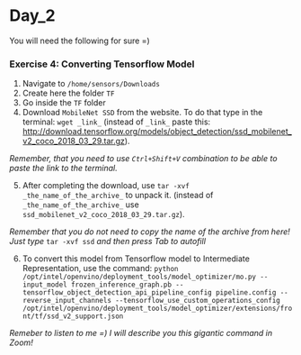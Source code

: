 # Day_2
You will need the following for sure =)

### Exercise 4: Converting Tensorflow Model

1. Navigate to `/home/sensors/Downloads`
2. Create here the folder `TF`
3. Go inside the `TF` folder
4. Download `MobileNet SSD` from the website. To do that type in the terminal: `wget _link_` (instead of `_link_` paste this: http://download.tensorflow.org/models/object_detection/ssd_mobilenet_v2_coco_2018_03_29.tar.gz). 

*Remember, that you need to use `Ctrl+Shift+V` combination to be able to paste the link to the terminal.*

5. After completing the download, use `tar -xvf _the_name_of_the_archive_` to unpack it. (instead of `_the_name_of_the_archive_` use `ssd_mobilenet_v2_coco_2018_03_29.tar.gz`). 

*Remember that you do not need to copy the name of the archive from here! Just type* `tar -xvf ssd` *and then press Tab to autofill*

6. To convert this model from Tensorflow model to Intermediate Representation, use the command: `python /opt/intel/openvino/deployment_tools/model_optimizer/mo.py --input_model frozen_inference_graph.pb --tensorflow_object_detection_api_pipeline_config pipeline.config --reverse_input_channels --tensorflow_use_custom_operations_config /opt/intel/openvino/deployment_tools/model_optimizer/extensions/front/tf/ssd_v2_support.json`

*Remeber to listen to me =) I will describe you this gigantic command in Zoom!*
